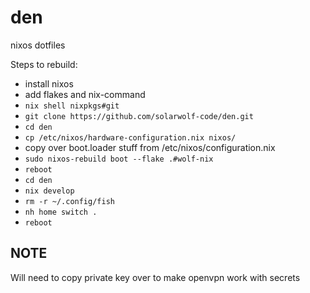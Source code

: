 # den
nixos dotfiles


Steps to rebuild:
- install nixos
- add flakes and nix-command
- `nix shell nixpkgs#git`
- `git clone https://github.com/solarwolf-code/den.git`
- `cd den`
- `cp /etc/nixos/hardware-configuration.nix nixos/`
- copy over boot.loader stuff from /etc/nixos/configuration.nix
- `sudo nixos-rebuild boot --flake .#wolf-nix`
- `reboot`
- `cd den`
- `nix develop`
- `rm -r ~/.config/fish`
- `nh home switch .`
- `reboot`


## NOTE
Will need to copy private key over to make openvpn work with secrets
